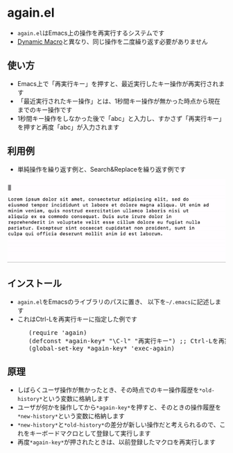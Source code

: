 <h1>again.el</h1>

<ul>
  <li><code>again.el</code>はEmacs上の操作を再実行するシステムです</li>
  <li><a href="https://scrapbox.io/masui/Dynamic_Macro">Dynamic Macro</a>と異なり、同じ操作を二度繰り返す必要がありません</li>
</ul>

<h2>使い方</h2>

<ul>
  <li>Emacs上で「再実行キー」を押すと、最近実行したキー操作が再実行されます</li>
  <li>「最近実行されたキー操作」とは、1秒間キー操作が無かった時点から現在までのキー操作です</li>
  <li>1秒間キー操作をしなかった後で「abc」と入力し、すかさず「再実行キー」を押すと再度「abc」が入力されます</li>
</ul>

<h2>利用例</h2>

<ul>
  <li>単純操作を繰り返す例と、Search&amp;Replaceを繰り返す例です</li>
</ul>

<img src=again.gif>


<h2>インストール</h2>

<ul>
  <li><code>again.el</code>をEmacsのライブラリのパスに置き、
    以下を<code>~/.emacs</code>に記述します</li>
  <li>これはCtrl-Lを再実行キーに指定した例です</li>
  <pre>
   (require 'again)
   (defconst *again-key* "\C-l" "再実行キー") ;; Ctrl-Lを再実行キーにする場合
   (global-set-key *again-key* 'exec-again)  </pre>
</ul>

<h2>原理</h2>

<ul>
  <li>しばらくユーザ操作が無かったとき、その時点でのキー操作履歴を<code>*old-history*</code>という変数に格納します</li>
  <li>ユーザが何かを操作してから<code>*again-key*</code>を押すと、そのときの操作履歴を<code>*new-history*</code>という変数に格納します</li>
  <li><code>*new-history*</code>と<code>*old-history*</code>の差分が新しい操作だと考えられるので、これをキーボードマクロとして登録して実行します</li>
  <li>再度<code>*again-key*</code>が押されたときは、以前登録したマクロを再実行します</li>
</ul>
